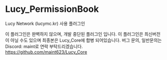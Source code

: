 # Lucy_PermissionBook
Lucy Network (lucymc.kr) 사용 플러그인

이 플러그인은 완벽하지 않으며, 개발 중단된 플러그인 입니다.
이 플러그인은 최신버전이 아닐 수도 있으며 최종본은 Lucy_Core에 합병 되어있습니다.
버그 문의, 일반문의는 Discord: maint로 연락 부탁드리겠습니다.
https://github.com/maint623/Lucy_Core
